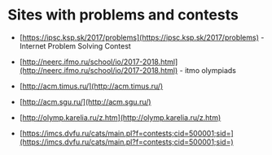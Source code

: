 # Sites with problems and contests

- [https://ipsc.ksp.sk/2017/problems](https://ipsc.ksp.sk/2017/problems) - Internet Problem Solving Contest

- [http://neerc.ifmo.ru/school/io/2017-2018.html](http://neerc.ifmo.ru/school/io/2017-2018.html) - itmo olympiads

- [http://acm.timus.ru/](http://acm.timus.ru/)

- [http://acm.sgu.ru/](http://acm.sgu.ru/)

- [http://olymp.karelia.ru/z.htm](http://olymp.karelia.ru/z.htm)

- [https://imcs.dvfu.ru/cats/main.pl?f=contests;cid=500001;sid=](https://imcs.dvfu.ru/cats/main.pl?f=contests;cid=500001;sid=)
